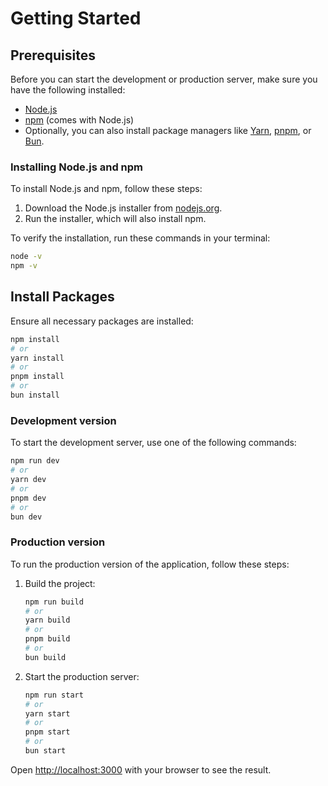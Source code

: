 # Getting Started

## Prerequisites

Before you can start the development or production server, make sure you have the following installed:
- [Node.js](https://nodejs.org/)
- [npm](https://www.npmjs.com/) (comes with Node.js)
- Optionally, you can also install package managers like [Yarn](https://yarnpkg.com/), [pnpm](https://pnpm.io/), or [Bun](https://bun.sh/).

### Installing Node.js and npm

To install Node.js and npm, follow these steps:

1. Download the Node.js installer from [nodejs.org](https://nodejs.org/).
2. Run the installer, which will also install npm.

To verify the installation, run these commands in your terminal:

```bash
node -v
npm -v
```

## Install Packages

Ensure all necessary packages are installed:

```bash
npm install
# or
yarn install
# or
pnpm install
# or
bun install
```

### Development version

To start the development server, use one of the following commands:

```bash
npm run dev
# or
yarn dev
# or
pnpm dev
# or
bun dev
```

### Production version

To run the production version of the application, follow these steps:

1. Build the project:

    ```bash
    npm run build
    # or
    yarn build
    # or
    pnpm build
    # or
    bun build
    ```

2. Start the production server:
    ```bash
    npm run start
    # or
    yarn start
    # or
    pnpm start
    # or
    bun start
    ```

Open [http://localhost:3000](http://localhost:3000) with your browser to see the result.
